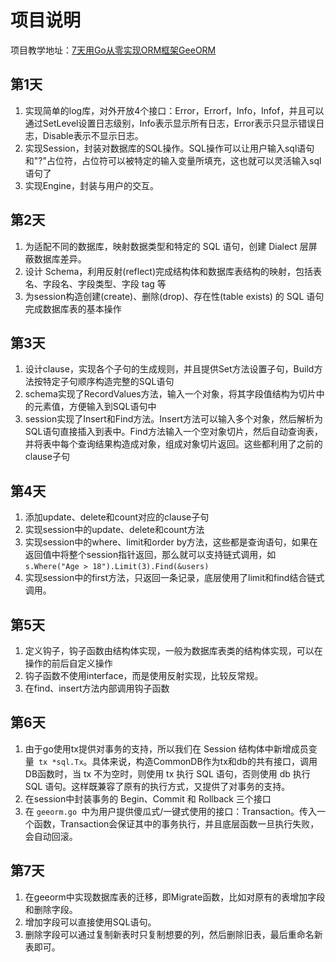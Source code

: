 # 项目说明

项目教学地址：[7天用Go从零实现ORM框架GeeORM](https://geektutu.com/post/geeorm.html)

## 第1天
1. 实现简单的log库，对外开放4个接口：Error，Errorf，Info，Infof，并且可以通过SetLevel设置日志级别，Info表示显示所有日志，Error表示只显示错误日志，Disable表示不显示日志。
2. 实现Session，封装对数据库的SQL操作。SQL操作可以让用户输入sql语句和"?"占位符，占位符可以被特定的输入变量所填充，这也就可以灵活输入sql语句了
3. 实现Engine，封装与用户的交互。

## 第2天
1. 为适配不同的数据库，映射数据类型和特定的 SQL 语句，创建 Dialect 层屏蔽数据库差异。
2. 设计 Schema，利用反射(reflect)完成结构体和数据库表结构的映射，包括表名、字段名、字段类型、字段 tag 等
3. 为session构造创建(create)、删除(drop)、存在性(table exists) 的 SQL 语句完成数据库表的基本操作

## 第3天
1. 设计clause，实现各个子句的生成规则，并且提供Set方法设置子句，Build方法按特定子句顺序构造完整的SQL语句
2. schema实现了RecordValues方法，输入一个对象，将其字段值结构为切片中的元素值，方便输入到SQL语句中
3. session实现了Insert和Find方法。Insert方法可以输入多个对象，然后解析为SQL语句直接插入到表中。Find方法输入一个空对象切片，然后自动查询表，并将表中每个查询结果构造成对象，组成对象切片返回。这些都利用了之前的clause子句

## 第4天
1. 添加update、delete和count对应的clause子句
2. 实现session中的update、delete和count方法
3. 实现session中的where、limit和order by方法，这些都是查询语句，如果在返回值中将整个session指针返回，那么就可以支持链式调用，如`s.Where("Age > 18").Limit(3).Find(&users)`
4. 实现session中的first方法，只返回一条记录，底层使用了limit和find结合链式调用。

## 第5天
1. 定义钩子，钩子函数由结构体实现，一般为数据库表类的结构体实现，可以在操作的前后自定义操作
2. 钩子函数不使用interface，而是使用反射实现，比较反常规。
3. 在find、insert方法内部调用钩子函数

## 第6天
1. 由于go使用tx提供对事务的支持，所以我们在 Session 结构体中新增成员变量` tx *sql.Tx`。具体来说，构造CommonDB作为tx和db的共有接口，调用DB函数时，当 tx 不为空时，则使用 tx 执行 SQL 语句，否则使用 db 执行 SQL 语句。这样既兼容了原有的执行方式，又提供了对事务的支持。
2. 在session中封装事务的 Begin、Commit 和 Rollback 三个接口
3. 在 `geeorm.go `中为用户提供傻瓜式/一键式使用的接口：Transaction。传入一个函数，Transaction会保证其中的事务执行，并且底层函数一旦执行失败，会自动回滚。

## 第7天
1. 在geeorm中实现数据库表的迁移，即Migrate函数，比如对原有的表增加字段和删除字段。
2. 增加字段可以直接使用SQL语句。
3. 删除字段可以通过复制新表时只复制想要的列，然后删除旧表，最后重命名新表即可。